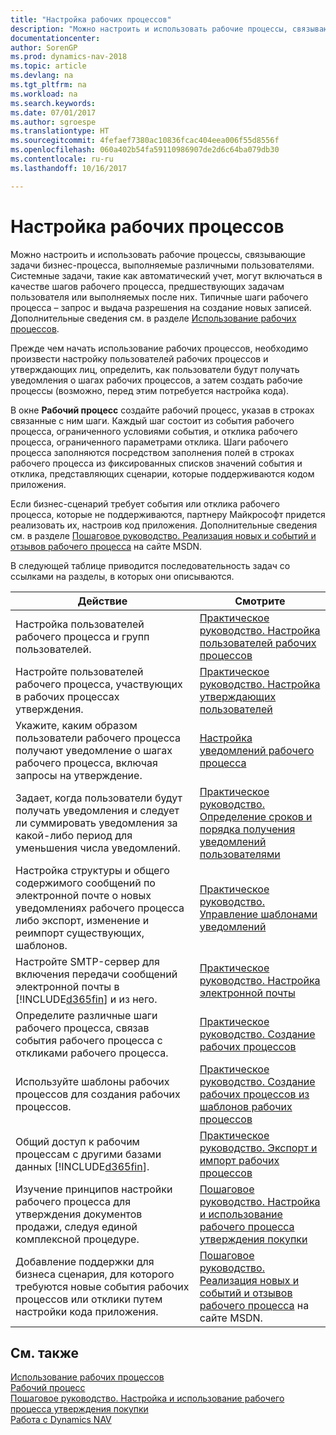 ```yaml
---
title: "Настройка рабочих процессов"
description: "Можно настроить и использовать рабочие процессы, связывающие задачи бизнес-процесса, выполняемые различными пользователями. Системные задачи, такие как автоматический учет, могут включаться в качестве шагов рабочего процесса, предшествующих задачам пользователя или выполняемых после них. Типичные шаги рабочего процесса – запрос и выдача разрешения на создание новых записей."
documentationcenter: 
author: SorenGP
ms.prod: dynamics-nav-2018
ms.topic: article
ms.devlang: na
ms.tgt_pltfrm: na
ms.workload: na
ms.search.keywords: 
ms.date: 07/01/2017
ms.author: sgroespe
ms.translationtype: HT
ms.sourcegitcommit: 4fefaef7380ac10836fcac404eea006f55d8556f
ms.openlocfilehash: 060a402b54fa59110986907de2d6c64ba079db30
ms.contentlocale: ru-ru
ms.lasthandoff: 10/16/2017

---
```

# <a name="setting-up-workflows"></a>Настройка рабочих процессов
Можно настроить и использовать рабочие процессы, связывающие задачи бизнес-процесса, выполняемые различными пользователями. Системные задачи, такие как автоматический учет, могут включаться в качестве шагов рабочего процесса, предшествующих задачам пользователя или выполняемых после них. Типичные шаги рабочего процесса – запрос и выдача разрешения на создание новых записей. Дополнительные сведения см. в разделе [Использование рабочих процессов](across-use-workflows.md).  

 Прежде чем начать использование рабочих процессов, необходимо произвести настройку пользователей рабочих процессов и утверждающих лиц, определить, как пользователи будут получать уведомления о шагах рабочих процессов, а затем создать рабочие процессы (возможно, перед этим потребуется настройка кода).  

 В окне **Рабочий процесс** создайте рабочий процесс, указав в строках связанные с ним шаги. Каждый шаг состоит из события рабочего процесса, ограниченного условиями события, и отклика рабочего процесса, ограниченного параметрами отклика. Шаги рабочего процесса заполняются посредством заполнения полей в строках рабочего процесса из фиксированных списков значений события и отклика, представляющих сценарии, которые поддерживаются кодом приложения.  

 Если бизнес-сценарий требует события или отклика рабочего процесса, которые не поддерживаются, партнеру Майкрософт придется реализовать их, настроив код приложения. Дополнительные сведения см. в разделе [Пошаговое руководство. Реализация новых и событий и отзывов рабочего процесса](https://msdn.microsoft.com/en-us/library/mt574349.aspx) на сайте MSDN.

 В следующей таблице приводится последовательность задач со ссылками на разделы, в которых они описываются.  

|**Действие**|**Смотрите**|  
|------------|-------------|  
|Настройка пользователей рабочего процесса и групп пользователей.|[Практическое руководство. Настройка пользователей рабочих процессов](across-how-to-set-up-workflow-users.md)|  
|Настройте пользователей рабочего процесса, участвующих в рабочих процессах утверждения.|[Практическое руководство. Настройка утверждающих пользователей](across-how-to-set-up-approval-users.md)|  
|Укажите, каким образом пользователи рабочего процесса получают уведомление о шагах рабочего процесса, включая запросы на утверждение.|[Настройка уведомлений рабочего процесса](across-setting-up-workflow-notifications.md)|  
|Задает, когда пользователи будут получать уведомления и следует ли суммировать уведомления за какой-либо период для уменьшения числа уведомлений.|[Практическое руководство. Определение сроков и порядка получения уведомлений пользователями](across-how-to-specify-when-and-how-to-receive-notifications.md)|  
|Настройка структуры и общего содержимого сообщений по электронной почте о новых уведомлениях рабочего процесса либо экспорт, изменение и реимпорт существующих, шаблонов.|[Практическое руководство. Управление шаблонами уведомлений](across-how-to-manage-notification-templates.md)|  
|Настройте SMTP-сервер для включения передачи сообщений электронной почты в [!INCLUDE[d365fin](includes/d365fin_md.md)] и из него.|[Практическое руководство. Настройка электронной почты](madeira-how-setup-email.md)|
|Определите различные шаги рабочего процесса, связав события рабочего процесса с откликами рабочего процесса.|[Практическое руководство. Создание рабочих процессов](across-how-to-create-workflows.md)|  
|Используйте шаблоны рабочих процессов для создания рабочих процессов.|[Практическое руководство. Создание рабочих процессов из шаблонов рабочих процессов](across-how-to-create-workflows-from-workflow-templates.md)|  
|Общий доступ к рабочим процессам с другими базами данных [!INCLUDE[d365fin](includes/d365fin_md.md)].|[Практическое руководство. Экспорт и импорт рабочих процессов](across-how-to-export-and-import-workflows.md)|  
|Изучение принципов настройки рабочего процесса для утверждения документов продажи, следуя единой комплексной процедуре.|[Пошаговое руководство. Настройка и использование рабочего процесса утверждения покупки](walkthrough-setting-up-and-using-a-purchase-approval-workflow.md)|  
|Добавление поддержки для бизнеса сценария, для которого требуются новые события рабочих процессов или отклики путем настройки кода приложения.|[Пошаговое руководство. Реализация новых и событий и отзывов рабочего процесса](https://msdn.microsoft.com/en-us/library/mt574349.aspx) на сайте MSDN.|  

## <a name="see-also"></a>См. также  
 [Использование рабочих процессов](across-use-workflows.md)   
 [Рабочий процесс](across-workflow.md)   
 [Пошаговое руководство. Настройка и использование рабочего процесса утверждения покупки](walkthrough-setting-up-and-using-a-purchase-approval-workflow.md)  
 [Работа с Dynamics NAV](ui-work-product.md)

